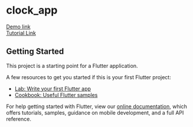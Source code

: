 # clock_app

[Demo link](https://clock_app.codemagic.app)
<br/>
[Tutorial Link](https://itnext.io/create-a-stopwatch-app-with-flutter-f0dc6a176b8a)
<br/>


## Getting Started

This project is a starting point for a Flutter application.

A few resources to get you started if this is your first Flutter project:

- [Lab: Write your first Flutter app](https://flutter.dev/docs/get-started/codelab)
- [Cookbook: Useful Flutter samples](https://flutter.dev/docs/cookbook)

For help getting started with Flutter, view our
[online documentation](https://flutter.dev/docs), which offers tutorials,
samples, guidance on mobile development, and a full API reference.
